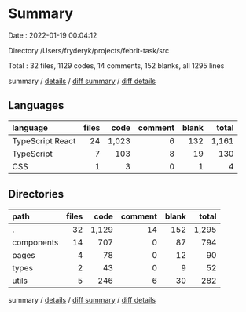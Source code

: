 # Summary

Date : 2022-01-19 00:04:12

Directory /Users/fryderyk/projects/febrit-task/src

Total : 32 files,  1129 codes, 14 comments, 152 blanks, all 1295 lines

summary / [details](details.md) / [diff summary](diff.md) / [diff details](diff-details.md)

## Languages
| language | files | code | comment | blank | total |
| :--- | ---: | ---: | ---: | ---: | ---: |
| TypeScript React | 24 | 1,023 | 6 | 132 | 1,161 |
| TypeScript | 7 | 103 | 8 | 19 | 130 |
| CSS | 1 | 3 | 0 | 1 | 4 |

## Directories
| path | files | code | comment | blank | total |
| :--- | ---: | ---: | ---: | ---: | ---: |
| . | 32 | 1,129 | 14 | 152 | 1,295 |
| components | 14 | 707 | 0 | 87 | 794 |
| pages | 4 | 78 | 0 | 12 | 90 |
| types | 2 | 43 | 0 | 9 | 52 |
| utils | 5 | 246 | 6 | 30 | 282 |

summary / [details](details.md) / [diff summary](diff.md) / [diff details](diff-details.md)